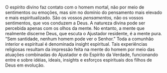 ﻿O espírito divino faz contato com o homem mortal, não por meio de sentimentos ou emoções, mas sim no domínio do pensamento mais elevado e mais espiritualizado. São os vossos <em>pensamentos,</em> não os vossos sentimentos, que vos conduzem a Deus. A natureza divina pode ser percebida apenas com os olhos da mente. No entanto, a mente que realmente discerne Deus, que escuta o Ajustador residente, é a mente pura. “Sem santidade, nenhum homem pode ver o Senhor.” Toda a comunhão interior e espiritual é denominada insight espiritual. Tais experiências religiosas resultam da impressão feita na mente do homem por meio das atuações combinadas do Ajustador e do Espírito da Verdade, funcionando entre e sobre idéias, ideais, insights e esforços espirituais dos filhos de Deus em evolução.
